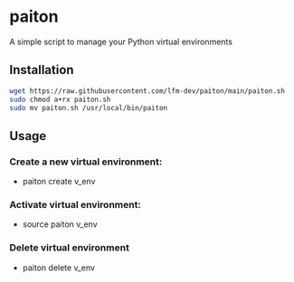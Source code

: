 # paiton

A simple script to manage your Python virtual environments

## Installation

```bash
wget https://raw.githubusercontent.com/lfm-dev/paiton/main/paiton.sh
sudo chmod a+rx paiton.sh
sudo mv paiton.sh /usr/local/bin/paiton
```

## Usage

### Create a new virtual environment:

*  paiton create v_env

### Activate virtual environment:

* source paiton v_env

### Delete virtual environment

* paiton delete v_env

